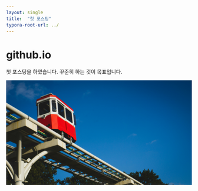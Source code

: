 ```yaml
---
layout: single
title:  "첫 포스팅"
typora-root-url: ../
---
```


# github.io 
첫 포스팅을 하였습니다. 꾸준히 하는 것이 목표입니다. 

![busan](/images/2025-04-01-first/busan.jpg)
